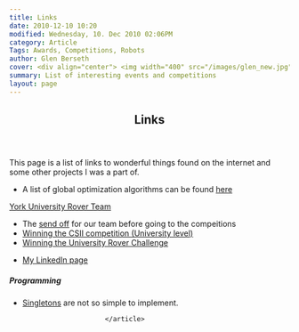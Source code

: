 ```yaml
---
title: Links
date: 2010-12-10 10:20
modified: Wednesday, 10. Dec 2010 02:06PM 
category: Article
Tags: Awards, Competitions, Robots
author: Glen Berseth
cover: <div align="center"> <img width="400" src="/images/glen_new.jpg"> </div>
summary: List of interesting events and competitions  
layout: page
---
```


<article class="post">
							<header>
								<div class="title">
									<h2>Links</h2>
								</div>
							</header>
							<p>
								This page is a list of links to wonderful things found on the internet and some other projects I was a part of.
							</p>
							<ul>
								<li>
									A list of global optimization algorithms can be found <a href="http://www.mat.univie.ac.at/~neum/glopt/software_g.html">here</a>
								</li>
							</ul>
							<a href="http://roverteam.cs.yorku.ca/teams/2012.html">York University Rover Team</a>
							<ul>
								<li>
									The <a href="http://yfile.news.yorku.ca/2012/05/18/york-rover-team-lunar-bound/">send off</a> for our team before going to the compeitions
								</li>
								<li>
									<a href="http://www.muskokaregion.com/community-story/3575627-york-university-robot-builders-baked-their-way-to-victory/">Winning the CSII competition (University level)</a>
								</li>
								<li>
									<a href="http://www.marssociety.org/home/press/tms-in-the-news/2012universityroverchallengedoesn%E2%80%99tfailtoexcite">Winning the University Rover Challenge</a>
								</li>
							</ul>
							<ul>
								<li>
									<a href="http://ca.linkedin.com/pub/glen-berseth/8b/327/52">My LinkedIn page</a>
								</li>
							</ul>
							<h5>Programming</h5>
							<ul>
								<li><a href="files/DDJ_Jul_Aug_2004_revised.pdf">Singletons</a> are not so simple to implement.</li>
							</ul>
									
							</article>

